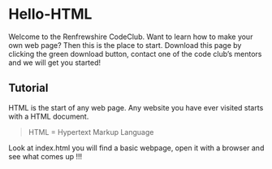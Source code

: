 # Hello-HTML

Welcome to the Renfrewshire CodeClub. Want to learn how to make your own web page? Then this is the place to start. Download this page by clicking the green download button, contact one of the code club’s mentors and we will get you started!

## Tutorial

HTML is the start of any web page. Any website you have ever visited starts with a HTML document.

> HTML = Hypertext Markup Language

Look at index.html you will find a basic webpage, open it with a browser and see what comes up !!!